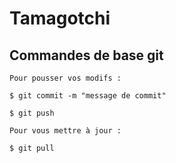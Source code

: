 # Tamagotchi

## Commandes de base git 

```
Pour pousser vos modifs : 

$ git commit -m "message de commit"

$ git push

Pour vous mettre à jour :

$ git pull


```
